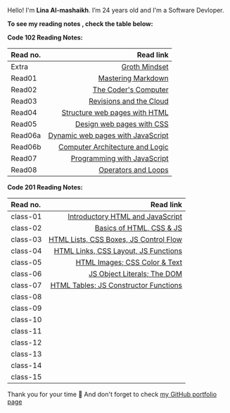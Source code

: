Hello! I'm **Lina Al-mashaikh**.
I’m 24 years old and I'm a Software Devloper. 


**To see my reading notes , check the table below:**

**Code 102 Reading Notes:** 

|Read no. | Read link |
| :------------- | -------------: |
| Extra   | [Groth Mindset](Mindset.md) |
| Read01  | [Mastering Markdown](Read01.md)|
| Read02  | [The Coder's Computer](Read02.md)|
| Read03  | [Revisions and the Cloud](Read03.md)|
| Read04  | [Structure web pages with HTML](Read04.md)|
| Read05  | [Design web pages with CSS](Read05.md)|
| Read06a | [Dynamic web pages with JavaScript](Read06a.md)|
| Read06b | [Computer Architecture and Logic](Read06b.md)|
| Read07  | [Programming with JavaScript](Read07.md)|
| Read08  | [Operators and Loops](Read08.md)|

**Code 201 Reading Notes:**

|Read no. | Read link |
| :------------- | -------------: |
| class-01 | [Introductory HTML and JavaScript](class-01.md) |
| class-02 | [Basics of HTML, CSS & JS](class-02.md) |
| class-03 | [HTML Lists, CSS Boxes, JS Control Flow](class-03.md) |
| class-04 | [HTML Links, CSS Layout, JS Functions](class-04.md) |
| class-05 | [HTML Images; CSS Color & Text](class-05.md) |
| class-06 | [JS Object Literals; The DOM](class-06.md) |
| class-07 | [HTML Tables; JS Constructor Functions](class-07.md) |
| class-08 | []() |
| class-09 | []() |
| class-10 | []() |
| class-11 | []() |
| class-12 | []() |
| class-13 | []() |
| class-14 | []() |
| class-15 | []() |


Thank you for your time :purple_heart: And don't forget to check [my GitHub portfolio page](https://github.com/Lina-yousef)
